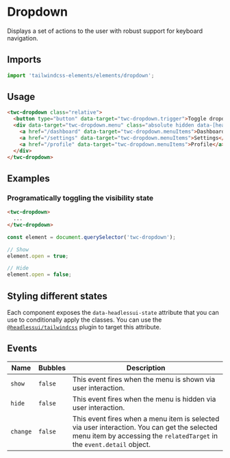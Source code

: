 # Dropdown

Displays a set of actions to the user with robust support for keyboard navigation.

## Imports

```js
import 'tailwindcss-elements/elements/dropdown';
```

## Usage

```html
<twc-dropdown class="relative">
  <button type="button" data-target="twc-dropdown.trigger">Toggle dropdown</button>
  <div data-target="twc-dropdown.menu" class="absolute hidden data-[headlessui-state='open']:block">
    <a href="/dashboard" data-target="twc-dropdown.menuItems">Dashboard</a>
    <a href="/settings" data-target="twc-dropdown.menuItems">Settings</a>
    <a href="/profile" data-target="twc-dropdown.menuItems">Profile</a>
  </div>
</twc-dropdown>
```

## Examples

### Programatically toggling the visibility state

```html
<twc-dropdown>
  ...
</twc-dropdown>
```

```js
const element = document.querySelector('twc-dropdown');

// Show
element.open = true;

// Hide
element.open = false;
```

## Styling different states

Each component exposes the `data-headlessui-state` attribute that you can use to conditionally apply the classes. You
can use the [`@headlessui/tailwindcss`](https://github.com/tailwindlabs/headlessui/tree/main/packages/%40headlessui-tailwindcss)
plugin to target this attribute.

## Events

| Name     | Bubbles   | Description                                                                                                                                                           |
| ------   | --------- | ------------                                                                                                                                                          |
| `show`   | `false`   | This event fires when the menu is shown via user interaction.                                                                                                         |
| `hide`   | `false`   | This event fires when the menu is hidden via user interaction.                                                                                                        |
| `change` | `false`   | This event fires when a menu item is selected via user interaction. You can get the selected menu item by accessing the `relatedTarget` in the `event.detail` object. |
